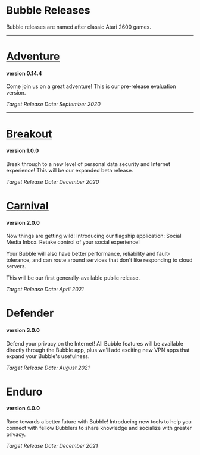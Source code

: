 Bubble Releases
===============

Bubble releases are named after classic Atari 2600 games.

----
# [Adventure](adventure.md)
#### version 0.14.4
Come join us on a great adventure! This is our pre-release evaluation version.

*Target Release Date: September 2020*

----
# [Breakout](breakout.md)
#### version 1.0.0
Break through to a new level of personal data security and Internet experience! This will be our expanded beta release.

*Target Release Date: December 2020*

# [Carnival](carnival.md)
#### version 2.0.0
Now things are getting wild! Introducing our flagship application: Social Media Inbox.
Retake control of your social experience!

Your Bubble will also have better performance, reliability and fault-tolerance, and can route around services that don't like responding to cloud servers.

This will be our first generally-available public release.

*Target Release Date: April 2021*

# Defender
#### version 3.0.0
Defend your privacy on the Internet! All Bubble features will be available directly through the Bubble app, plus we'll add exciting new VPN apps that expand your Bubble's usefulness.

*Target Release Date: August 2021*

# Enduro
#### version 4.0.0
Race towards a better future with Bubble! Introducing new tools to help you connect with fellow Bubblers to share knowledge and socialize with greater privacy.

*Target Release Date: December 2021*
